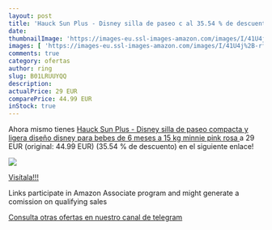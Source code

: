 ```yaml
---
layout: post
title: 'Hauck Sun Plus - Disney silla de paseo c al 35.54 % de descuento'
date: 
thumbnailImage: 'https://images-eu.ssl-images-amazon.com/images/I/41U4j%2B-rfTL._SL200_.jpg'
images: [ 'https://images-eu.ssl-images-amazon.com/images/I/41U4j%2B-rfTL._SL200_.jpg' ]
comments: true
category: ofertas
author: ring
slug: B01LRUUYQQ
description:
actualPrice: 29 EUR
comparePrice: 44.99 EUR
inStock: true
---
```


Ahora mismo tienes [Hauck Sun Plus - Disney silla de paseo compacta y ligera  diseño disney  para bebes de 6 meses a 15 kg  minnie pink  rosa ](https://www.amazon.es/dp/B01LRUUYQQ/?tag=tolees-21) a 29 EUR (original: 44.99 EUR) (35.54 %  de descuento) en el siguiente enlace!

[![](https://images-eu.ssl-images-amazon.com/images/I/41U4j%2B-rfTL._SL200_.jpg)](https://www.amazon.es/dp/B01LRUUYQQ/?tag=tolees-21)

[Visítala!!!](https://www.amazon.es/dp/B01LRUUYQQ/?tag=tolees-21)

Links participate in Amazon Associate program and might generate a comission on qualifying sales

[Consulta otras ofertas en nuestro canal de telegram](https://t.me/s/ofertas25)
